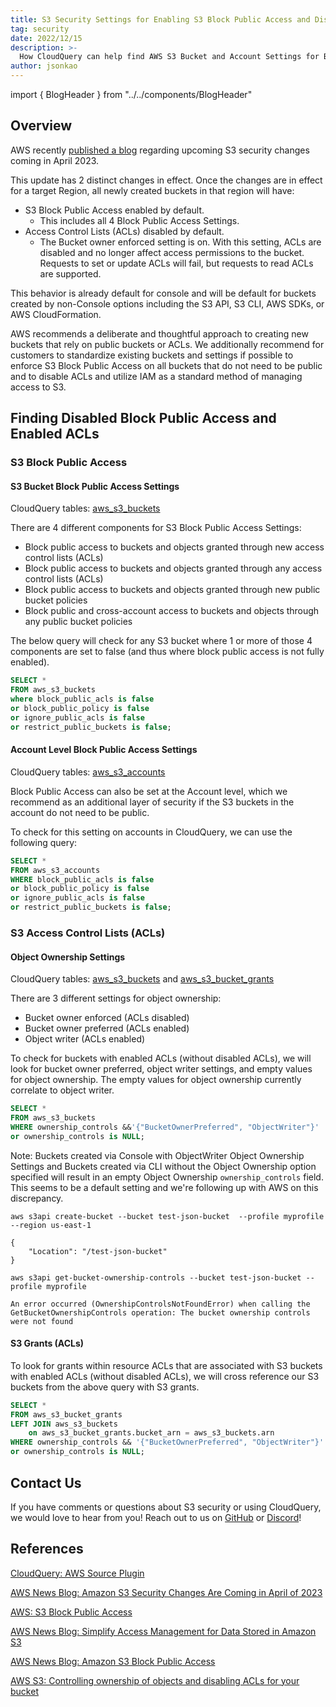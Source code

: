 ```yaml
---
title: S3 Security Settings for Enabling S3 Block Public Access and Disabling ACLs
tag: security
date: 2022/12/15
description: >-
  How CloudQuery can help find AWS S3 Bucket and Account Settings for Block Public Access and Access Control Lists (ACLs).  Amazon is changing S3 security default behavior to enable Block Public Access and disable Access Control Lists.
author: jsonkao
---
```


import { BlogHeader } from "../../components/BlogHeader"

<BlogHeader/>

## Overview

AWS recently [published a blog](https://aws.amazon.com/blogs/aws/heads-up-amazon-s3-security-changes-are-coming-in-april-of-2023/) regarding upcoming S3 security changes coming in April 2023.

This update has 2 distinct changes in effect.   Once the changes are in effect for a target Region, all newly created buckets in that region will have:

- S3 Block Public Access enabled by default.
    - This includes all 4 Block Public Access Settings.
- Access Control Lists (ACLs) disabled by default.
    - The Bucket owner enforced setting is on.  With this setting, ACLs are disabled and no longer affect access permissions to the bucket.  Requests to set or update ACLs will fail, but requests to read ACLs are supported.

This behavior is already default for console and will be default for buckets created by non-Console options including the S3 API, S3 CLI, AWS SDKs, or AWS CloudFormation.

AWS recommends a deliberate and thoughtful approach to creating new buckets that rely on public buckets or ACLs.  We additionally recommend for customers to standardize existing buckets and settings if possible to enforce S3 Block Public Access on all buckets that do not need to be public and to disable ACLs and utilize IAM as a standard method of managing access to S3.

## Finding Disabled Block Public Access and Enabled ACLs

### S3 Block Public Access

#### S3 Bucket Block Public Access Settings

CloudQuery tables: [aws_s3_buckets](https://github.com/cloudquery/cloudquery/blob/main/plugins/source/aws/docs/tables/aws_s3_buckets.md) 

There are 4 different components for S3 Block Public Access Settings:

- Block public access to buckets and objects granted through new access control lists (ACLs)
- Block public access to buckets and objects granted through any access control lists (ACLs)
- Block public access to buckets and objects granted through new public bucket policies
- Block public and cross-account access to buckets and objects through any public bucket policies

The below query will check for any S3 bucket where 1 or more of those 4 components are set to false (and thus where block public access is not fully enabled).

```sql
SELECT * 
FROM aws_s3_buckets 
where block_public_acls is false 
or block_public_policy is false 
or ignore_public_acls is false 
or restrict_public_buckets is false;
```

#### Account Level Block Public Access Settings

CloudQuery tables: [aws_s3_accounts](https://github.com/cloudquery/cloudquery/blob/main/plugins/source/aws/docs/tables/aws_s3_accounts.md)

Block Public Access can also be set at the Account level, which we recommend as an additional layer of security if the S3 buckets in the account do not need to be public.

To check for this setting on accounts in CloudQuery, we can use the following query:

```sql
SELECT * 
FROM aws_s3_accounts 
WHERE block_public_acls is false 
or block_public_policy is false 
or ignore_public_acls is false 
or restrict_public_buckets is false;
```

### S3 Access Control Lists (ACLs)

#### Object Ownership Settings

CloudQuery tables: [aws_s3_buckets](https://github.com/cloudquery/cloudquery/blob/main/plugins/source/aws/docs/tables/aws_s3_buckets.md) and [aws_s3_bucket_grants](https://github.com/cloudquery/cloudquery/blob/main/plugins/source/aws/docs/tables/aws_s3_bucket_grants.md)

There are 3 different settings for object ownership: 

- Bucket owner enforced (ACLs disabled)
- Bucket owner preferred (ACLs enabled)
- Object writer (ACLs enabled)

To check for buckets with enabled ACLs (without disabled ACLs), we will look for bucket owner preferred, object writer settings, and empty values for object ownership.  The empty values for object ownership currently correlate to object writer.

```sql
SELECT * 
FROM aws_s3_buckets 
WHERE ownership_controls &&'{"BucketOwnerPreferred", "ObjectWriter"}' 
or ownership_controls is NULL;
```

Note: Buckets created via Console with ObjectWriter Object Ownership Settings and Buckets created via CLI without the Object Ownership option specified will result in an empty Object Ownership `ownership_controls` field.  This seems to be a default setting and we're following up with AWS on this discrepancy.

```
aws s3api create-bucket --bucket test-json-bucket  --profile myprofile --region us-east-1
 
{
    "Location": "/test-json-bucket"
}

aws s3api get-bucket-ownership-controls --bucket test-json-bucket --profile myprofile

An error occurred (OwnershipControlsNotFoundError) when calling the GetBucketOwnershipControls operation: The bucket ownership controls were not found
```

#### S3 Grants (ACLs)

To look for grants within resource ACLs that are associated with S3 buckets with enabled ACLs (without disabled ACLs), we will cross reference our S3 buckets from the above query with S3 grants.

```sql
SELECT * 
FROM aws_s3_bucket_grants 
LEFT JOIN aws_s3_buckets 
	on aws_s3_bucket_grants.bucket_arn = aws_s3_buckets.arn 
WHERE ownership_controls && '{"BucketOwnerPreferred", "ObjectWriter"}'
or ownership_controls is NULL;
```

## Contact Us

If you have comments or questions about S3 security or using CloudQuery, we would love to hear from you! Reach out to us on [GitHub](https://github.com/cloudquery/cloudquery) or [Discord](https://cloudquery.io/discord)!

## References

[CloudQuery: AWS Source Plugin](https://www.cloudquery.io/docs/plugins/sources/aws/overview)

[AWS News Blog: Amazon S3 Security Changes Are Coming in April of 2023](https://aws.amazon.com/blogs/aws/heads-up-amazon-s3-security-changes-are-coming-in-april-of-2023/)

[AWS: S3 Block Public Access](https://aws.amazon.com/blogs/aws/amazon-s3-block-public-access-another-layer-of-protection-for-your-accounts-and-buckets/)

[AWS News Blog: Simplify Access Management for Data Stored in Amazon S3](https://aws.amazon.com/blogs/aws/new-simplify-access-management-for-data-stored-in-amazon-s3/)

[AWS News Blog: Amazon S3 Block Public Access](https://aws.amazon.com/blogs/aws/amazon-s3-block-public-access-another-layer-of-protection-for-your-accounts-and-buckets/) 

[AWS S3: Controlling ownership of objects and disabling ACLs for your bucket](https://docs.aws.amazon.com/AmazonS3/latest/userguide/about-object-ownership.html)


